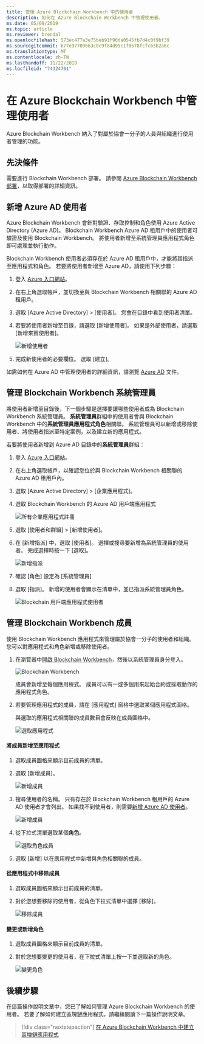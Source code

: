 ```yaml
---
title: 管理 Azure Blockchain Workbench 中的使用者
description: 如何在 Azure Blockchain Workbench 中管理使用者。
ms.date: 05/09/2019
ms.topic: article
ms.reviewer: brendal
ms.openlocfilehash: 573ec477a3e75beb91f90da0545fb7d4c0f9bf39
ms.sourcegitcommit: b77e97709663c0c9f84d95c1f0578fcfcb3b2a6c
ms.translationtype: MT
ms.contentlocale: zh-TW
ms.lasthandoff: 11/22/2019
ms.locfileid: "74324701"
---
```

# <a name="manage-users-in-azure-blockchain-workbench"></a>在 Azure Blockchain Workbench 中管理使用者

Azure Blockchain Workbench 納入了對屬於協會一分子的人員與組織進行使用者管理的功能。

## <a name="prerequisites"></a>先決條件

需要進行 Blockchain Workbench 部署。 請參閱 [Azure Blockchain Workbench 部署](deploy.md)，以取得部署的詳細資訊。

## <a name="add-azure-ad-users"></a>新增 Azure AD 使用者

Azure Blockchain Workbench 會針對驗證、存取控制和角色使用 Azure Active Directory (Azure AD)。 Blockchain Workbench Azure AD 租用戶中的使用者可驗證及使用 Blockchain Workbench。 將使用者新增至系統管理員應用程式角色即可處理並執行動作。

Blockchain Workbench 使用者必須存在於 Azure AD 租用戶中，才能將其指派至應用程式和角色。 若要將使用者新增至 Azure AD，請使用下列步驟：

1.  登入 [Azure 入口網站](https://portal.azure.com)。
2.  在右上角選取帳戶，並切換至與 Blockchain Workbench 相關聯的 Azure AD 租用戶。
3.  選取 [Azure Active Directory] > [使用者]。 您會在目錄中看到使用者清單。
4.  若要將使用者新增至目錄，請選取 [新增使用者]。 如果是外部使用者，請選取 [新增來賓使用者]。

    ![新增使用者](./media/manage-users/add-ad-user.png)

5.  完成新使用者的必要欄位。 選取 [建立]。

如需如何在 Azure AD 中管理使用者的詳細資訊，請瀏覽 [Azure AD](../../active-directory/fundamentals/add-users-azure-active-directory.md) 文件。

## <a name="manage-blockchain-workbench-administrators"></a>管理 Blockchain Workbench 系統管理員

將使用者新增至目錄後，下一個步驟是選擇要讓哪些使用者成為 Blockchain Workbench 系統管理員。 **系統管理員**群組中的使用者會與 Blockchain Workbench 中的**系統管理員應用程式角色**相關聯。 系統管理員可以新增或移除使用者、將使用者指派至特定案例，以及建立新的應用程式。

若要將使用者新增到 Azure AD 目錄中的**系統管理員**群組：

1.  登入 [Azure 入口網站](https://portal.azure.com)。
2.  在右上角選取帳戶，以確認您位於與 Blockchain Workbench 相關聯的 Azure AD 租用戶內。
3.  選取 [Azure Active Directory] > [企業應用程式]。
4.  選取 Blockchain Workbench 的 Azure AD 用戶端應用程式
    
    ![所有企業應用程式註冊](./media/manage-users/select-blockchain-client-app.png)

5.  選取 [使用者和群組] > [新增使用者]。
6.  在 [新增指派] 中，選取 [使用者]。 選擇或搜尋要新增為系統管理員的使用者。 完成選擇時按一下 [選取]。

    ![新增指派](./media/manage-users/add-user-assignment.png)

9.  確認 [角色] 設定為 [系統管理員]
10. 選取 [指派]。 新增的使用者會顯示在清單中，並已指派系統管理員角色。

    ![Blockchain 用戶端應用程式使用者](./media/manage-users/blockchain-admin-list.png)

## <a name="managing-blockchain-workbench-members"></a>管理 Blockchain Workbench 成員

使用 Blockchain Workbench 應用程式來管理屬於協會一分子的使用者和組織。 您可以對應用程式和角色新增或移除使用者。

1. 在瀏覽器中[開啟 Blockchain Workbench](deploy.md#blockchain-workbench-web-url)，然後以系統管理員身分登入。

    ![Blockchain Workbench](./media/manage-users/blockchain-workbench-applications.png)

    成員會新增至每個應用程式。 成員可以有一或多個用來起始合約或採取動作的應用程式角色。

2. 若要管理應用程式的成員，請在 [應用程式] 窗格中選取某個應用程式圖格。

    與選取的應用程式相關聯的成員數目會反映在成員圖格中。

    ![選取應用程式](./media/manage-users/blockchain-workbench-select-application.png)


#### <a name="add-member-to-application"></a>將成員新增至應用程式

1. 選取成員圖格來顯示目前成員的清單。
2. 選取 [新增成員]。

    ![新增成員](./media/manage-users/application-add-members.png)

3. 搜尋使用者的名稱。  只有存在於 Blockchain Workbench 租用戶的 Azure AD 使用者才會列出。 如果找不到使用者，則需要[新增 Azure AD 使用者](#add-azure-ad-users)。

    ![新增成員](./media/manage-users/find-user.png)

4. 從下拉式清單選取某個**角色**。

    ![選取角色成員](./media/manage-users/application-select-role.png)

5. 選取 [新增] 以在應用程式中新增與角色相關聯的成員。

#### <a name="remove-member-from-application"></a>從應用程式中移除成員

1. 選取成員圖格來顯示目前成員的清單。
2. 對於您想要移除的使用者，從角色下拉式清單中選擇 [移除]。

    ![移除成員](./media/manage-users/application-remove-member.png)

#### <a name="change-or-add-role"></a>變更或新增角色

1. 選取成員圖格來顯示目前成員的清單。
2. 對於您想要變更的使用者，在下拉式清單上按一下並選取新的角色。

    ![變更角色](./media/manage-users/application-change-role.png)

## <a name="next-steps"></a>後續步驟

在這篇操作說明文章中，您已了解如何管理 Azure Blockchain Workbench 的使用者。 若要了解如何建立區塊鏈應用程式，請繼續閱讀下一篇操作說明文章。

> [!div class="nextstepaction"]
> [在 Azure Blockchain Workbench 中建立區塊鏈應用程式](create-app.md)

